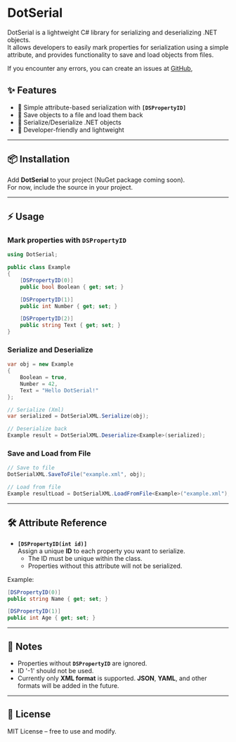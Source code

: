 # DotSerial  

DotSerial is a lightweight C# library for serializing and deserializing .NET objects.  
It allows developers to easily mark properties for serialization using a simple attribute, and provides functionality to save and load objects from files.  

If you encounter any errors, you can create an issues at [GitHub](https://github.com/Dennis198/DotSerial/issues),

## ✨ Features  
- 🚀 Simple attribute-based serialization with **`[DSPropertyID]`**  
- 📂 Save objects to a file and load them back  
- 🔄 Serialize/Deserialize .NET objects  
- 🎯 Developer-friendly and lightweight  

---

## 📦 Installation  
Add **DotSerial** to your project (NuGet package coming soon).  
For now, include the source in your project.  

---

## ⚡ Usage  

### Mark properties with `DSPropertyID`  
```csharp
using DotSerial;

public class Example
{
    [DSPropertyID(0)]
    public bool Boolean { get; set; }

    [DSPropertyID(1)]
    public int Number { get; set; }

    [DSPropertyID(2)]
    public string Text { get; set; }
}
```

### Serialize and Deserialize  
```csharp
var obj = new Example
{
    Boolean = true,
    Number = 42,
    Text = "Hello DotSerial!"
};

// Serialize (Xml)
var serialized = DotSerialXML.Serialize(obj);

// Deserialize back
Example result = DotSerialXML.Deserialize<Example>(serialized);
```

### Save and Load from File  
```csharp
// Save to file
DotSerialXML.SaveToFile("example.xml", obj);

// Load from file
Example resultLoad = DotSerialXML.LoadFromFile<Example>("example.xml");
```

---

## 🛠️ Attribute Reference  

- **`[DSPropertyID(int id)]`**  
  Assign a unique **ID** to each property you want to serialize.  
  - The ID must be unique within the class.
  - Properties without this attribute will not be serialized.  

Example:
```csharp
[DSPropertyID(0)]
public string Name { get; set; }

[DSPropertyID(1)]
public int Age { get; set; }
```

---

## 📌 Notes   
- Properties without **`DSPropertyID`** are ignored.
- ID '-1' should not be used.
- Currently only **XML format** is supported. **JSON**, **YAML**, and other formats will be added in the future. 

---

## 📜 License  
MIT License – free to use and modify.  
